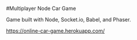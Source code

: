 #Multiplayer Node Car Game 

Game built with Node, Socket.io, Babel, and Phaser.

https://online-car-game.herokuapp.com/